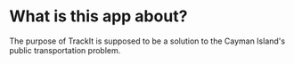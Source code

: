 # What is this app about?
The purpose of TrackIt is supposed to be a solution to the Cayman Island's public transportation problem.
